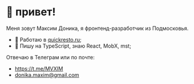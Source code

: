 # 👋 привет!

Меня зовут Максим Доника, я фронтенд-разработчик из Подмосковья.
- 💼 Работаю в <a href="https://quickresto.ru">quickresto.ru</a>;
- 🔬 Пишу на TypeScript, знаю React, MobX, mst;

Отвечаю в Телеграм или по почте:
- https://t.me/MVXIM
- donika.maxim@gmail.com
